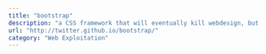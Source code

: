 ```yaml
---
title: "bootstrap"
description: "a CSS framework that will eventually kill webdesign, but makes it extremely easy to quickly \"webize\" applications that would only work through a command prompt."
url: "http://twitter.github.io/bootstrap/"
category: "Web Exploitation"
---
```

